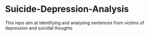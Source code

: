 # Suicide-Depression-Analysis
This repo aim at identifying and analysing sentences from victims of depression and suicidal thoughts 
